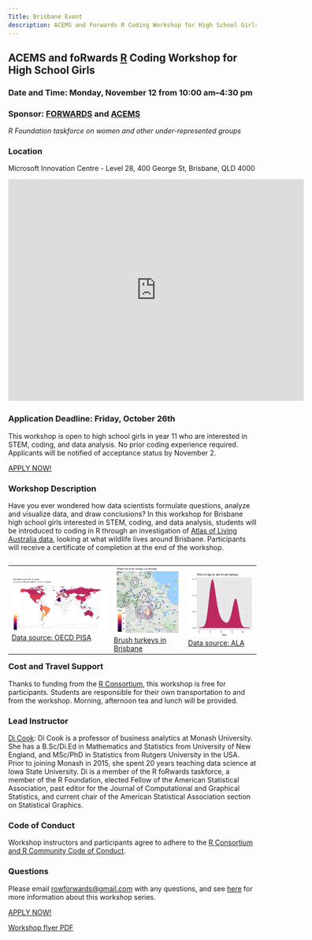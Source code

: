 ```yaml
---
Title: Brisbane Event
description: ACEMS and Forwards R Coding Workshop for High School Girls
---
```


## ACEMS and foRwards <a href="https://www.r-project.org/" target="_blank">R</a> Coding Workshop for High School Girls

### Date and Time: Monday, November 12 from 10:00 am–4:30 pm

### Sponsor: [FORWARDS](https://forwards.github.io/about/) and [ACEMS](https://acems.org.au/home)

*R Foundation taskforce on women and other under-represented groups*

### Location

Microsoft Innovation Centre - Level 28, 400 George St, Brisbane, QLD 4000

<iframe src="https://www.google.com/maps/embed?pb=!1m14!1m8!1m3!1d14160.086284120202!2d153.0208987!3d-27.4685878!3m2!1i1024!2i768!4f13.1!3m3!1m2!1s0x0%3A0x134cdb2fe1c424b0!2sMicrosoft+Innovation+Centre!5e0!3m2!1sen!2sau!4v1537569029551" width="600" height="450" frameborder="0" style="border:0" allowfullscreen></iframe>

### Application Deadline: Friday, October 26th
This workshop is open to high school girls in year 11 who are interested in STEM, coding, and data analysis. No prior coding experience required. Applicants will be notified of acceptance status by November 2.

<a href="https://www.eventbrite.com/e/brisbane-girls-r-coding-workshop-tickets-49159853445" target="_blank">APPLY NOW!</a>

### Workshop Description

Have you ever wondered how data scientists formulate questions, analyze and visualize data, and draw conclusions?  In this workshop for Brisbane high school girls interested in STEM, coding, and data analysis, students will be introduced to coding in R through an investigation of <a href="https://www.ala.org.au" target="_blank">Atlas of Living Australia data</a>, looking at what wildlife lives around Brisbane.  Participants will receive a certificate of completion at the end of the workshop.

<table CELLSPACING=10 align = "left">
  <tr>
    <td>
      <img src = "https://github.com/forwards/website_source/blob/master/content/edu/images/pisa_mathgap.png?raw=true" width="400"><br>
      <a href = "http://www.oecd.org/pisa/data/" target="_blank">Data source: OECD PISA</a>
    </td>
    <td>
      <img src = "https://github.com/forwards/website_source/blob/master/content/edu/images/brush_turkey.png?raw=true"  width="250"><br>
    <a href = "https://www.ala.org.au" target="_blank">Brush turkeys in Brisbane
    </td>
    <td>
      <img src = "https://github.com/forwards/website_source/blob/master/content/edu/images/brush_turkey_time.png?raw=true"  width="250"><br>
      <a href = "https://www.ala.org.au" target="_blank">Data source: ALA</a>
    </td>
  </tr>
</table>

### Cost and Travel Support
Thanks to funding from the <a href="https://www.r-consortium.org/" target="_blank">R Consortium</a>, this workshop is free for participants.  Students are responsible for their own transportation to and from the workshop.  Morning, afternoon tea and lunch will be provided.  

### Lead Instructor

<a href="http://www.dicook.org" target="_blank">Di Cook</a>: Di Cook is a professor of business analytics at Monash University. She has a B.Sc/Di.Ed in Mathematics and Statistics from University of New England, and MSc/PhD in Statistics from Rutgers University in the USA. Prior to joining Monash in 2015, she spent 20 years teaching data science at Iowa State University. Di is a member of the R foRwards taskforce, a member of the R Foundation, elected Fellow of the American Statistical Association, past editor for the Journal of Computational and Graphical Statistics, and current chair of the American Statistical Association section on Statistical Graphics. 

### Code of Conduct

Workshop instructors and participants agree to adhere to the <a href="https://wiki.r-consortium.org/view/R_Consortium_and_the_R_Community_Code_of_Conduct" target="_blank">R Consortium and R Community Code of Conduct</a>.

### Questions

Please email rowforwards@gmail.com with any questions, and see <a href="http://forwards.github.io/edu/" target="_blank">here</a> for more information about this workshop series.  

<a href="https://www.eventbrite.com/e/brisbane-girls-r-coding-workshop-tickets-49159853445" target="_blank">APPLY NOW!</a>

[Workshop flyer PDF](https://github.com/forwards/website_source/blob/master/content/edu/flyer%20Brisbane.pdf)

